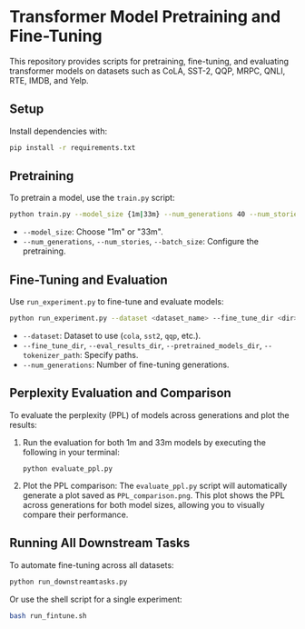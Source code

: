 # Transformer Model Pretraining and Fine-Tuning

This repository provides scripts for pretraining, fine-tuning, and evaluating transformer models on datasets such as CoLA, SST-2, QQP, MRPC, QNLI, RTE, IMDB, and Yelp.

## Setup

Install dependencies with:

```bash
pip install -r requirements.txt
```

## Pretraining

To pretrain a model, use the `train.py` script:

```bash
python train.py --model_size {1m|33m} --num_generations 40 --num_stories 1000000 --batch_size 2000
```

- `--model_size`: Choose "1m" or "33m".
- `--num_generations`, `--num_stories`, `--batch_size`: Configure the pretraining.

## Fine-Tuning and Evaluation

Use `run_experiment.py` to fine-tune and evaluate models:

```bash
python run_experiment.py --dataset <dataset_name> --fine_tune_dir <dir> --eval_results_dir <dir> --pretrained_models_dir <dir> --tokenizer_path <path> --num_generations 40
```

- `--dataset`: Dataset to use (`cola`, `sst2`, `qqp`, etc.).
- `--fine_tune_dir`, `--eval_results_dir`, `--pretrained_models_dir`, `--tokenizer_path`: Specify paths.
- `--num_generations`: Number of fine-tuning generations.

## Perplexity Evaluation and Comparison

To evaluate the perplexity (PPL) of models across generations and plot the results:

1. Run the evaluation for both 1m and 33m models by executing the following in your terminal:

   ```
   python evaluate_ppl.py

   ```
2. Plot the PPL comparison:
   The `evaluate_ppl.py` script will automatically generate a plot saved as `PPL_comparison.png`. This plot shows the PPL across generations for both model sizes, allowing you to visually compare their performance.

## Running All Downstream Tasks

To automate fine-tuning across all datasets:

```bash
python run_downstreamtasks.py
```

Or use the shell script for a single experiment:

```bash
bash run_fintune.sh
```
